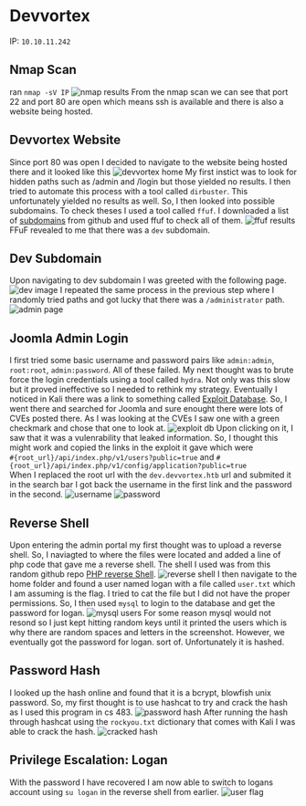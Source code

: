 # Devvortex

IP: `10.10.11.242`

## Nmap Scan
ran `nmap -sV IP`
![nmap results](images/nmap.png)
From the nmap scan we can see that port 22 and port 80 are open which means ssh is available and there is also a website being hosted.

## Devvortex Website
Since port 80 was open I decided to navigate to the website being hosted there and it looked like this
![devvortex home](images/devvortex-home.png)
My first instict was to look for hidden paths such as /admin and /login but those yielded no results.
I then tried to automate this process with a tool called `dirbuster`. This unfortunately yielded no results as well.
So, I then looked into possible subdomains. To check theses I used a tool called `ffuf`. I downloaded a list of [subdomains](https://github.com/rbsec/dnscan/blob/master/subdomains-10000.txt) from github and used ffuf to check all of them.
![ffuf results](images/ffuf-subdomain.png)
FFuF revealed to me that there was a `dev` subdomain.

## Dev Subdomain
Upon navigating to dev subdomain I was greeted with the following page.
![dev image](images/devvortex-dev.png)
I repeated the same process in the previous step where I randomly tried paths and got lucky that there was a `/administrator` path.
![admin page](images/admin-login.png)

## Joomla Admin Login
I first tried some basic username and password pairs like `admin:admin`, `root:root`, `admin:password`. All of these failed. 
My next thought was to brute force the login credentials using a tool called `hydra`. Not only was this slow but it proved ineffective so I needed to rethink my strategy. 
Eventually I noticed in Kali there was a link to something called [Exploit Database](https://www.exploit-db.com/). So, I went there and searched for Joomla and sure enought there were lots of CVEs posted there. As I was looking at the CVEs I saw one with a green checkmark and chose that one to look at.
![exploit db](images/exploit-db-search.png)
Upon clicking on it, I saw that it was a vulenrability that leaked information. So, I thought this might work and copied the links in the exploit it gave which were   
`#{root_url}/api/index.php/v1/users?public=true` and `#{root_url}/api/index.php/v1/config/application?public=true`   
When I replaced the root url with the `dev.devvortex.htb` url and submited it in the search bar I got back the username in the first link and the password in the second.
![username](images/username.png)
![password](images/password.png)

## Reverse Shell
Upon entering the admin portal my first thought was to upload a reverse shell. So, I naviagted to where the files were located and added a line of php code that gave me a reverse shell. The shell I used was from this random github repo [PHP reverse Shell](https://gist.github.com/rshipp/eee36684db07d234c1cc).
![reverse shell](images/reverse-shell.png)
I then navigate to the home folder and found a user named logan with a file called `user.txt` which I am assuming is the flag. I tried to cat the file but I did not have the proper permissions. So, I then used `mysql` to login to the database and get the password for logan.
![mysql users](images/schema.png)
For some reason mysql would not resond so I just kept hitting random keys until it printed the users which is why there are random spaces and letters in the screenshot. However, we eventually got the password for logan. sort of. Unfortunately it is hashed. 

## Password Hash
I looked up the hash online and found that it is a bcrypt, blowfish unix password. So, my first thought is to use hashcat to try and crack the hash as I used this program in cs 483.
![password hash](images/password-hash.png)
After running the hash through hashcat using the `rockyou.txt` dictionary that comes with Kali I was able to crack the hash.
![cracked hash](images/cracked-hash.png)

## Privilege Escalation: Logan
With the password I have recovered I am now able to switch to logans account using `su logan` in the reverse shell from earlier.
![user flag](images/user-flag.png)
